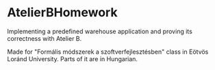 # AtelierBHomework
Implementing a predefined warehouse application and proving its correctness with Atelier B.

Made for "Formális módszerek a szoftverfejlesztésben" class in Eötvös Loránd University. Parts of it are in Hungarian.
